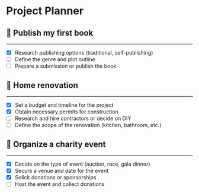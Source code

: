 # Project Planner

## 📝 **Publish my first book**

---

- [x]  Research publishing options (traditional, self-publishing)
- [ ]  Define the genre and plot outline
- [ ]  Prepare a submission or publish the book

## 🏡 **Home renovation**

---

- [x]  Set a budget and timeline for the project
- [x]  Obtain necessary permits for construction
- [ ]  Research and hire contractors or decide on DIY
- [ ]  Define the scope of the renovation (kitchen, bathroom, etc.)

## 🏅 **Organize a charity event**

---

- [x]  Decide on the type of event (auction, race, gala dinner)
- [x]  Secure a venue and date for the event
- [x]  Solicit donations or sponsorships
- [ ]  Host the event and collect donations